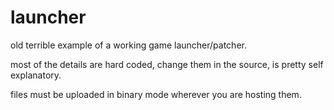 # launcher
old terrible example of a working game launcher/patcher.

most of the details are hard coded, change them in the source, is pretty self explanatory.

files must be uploaded in binary mode wherever you are hosting them.
